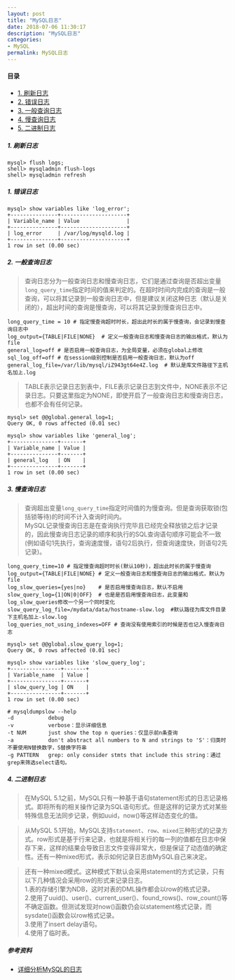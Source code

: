 ```yaml
---
layout: post
title: "MySQL日志"
date: 2018-07-06 11:30:17
description: "MySQL日志"
categories:
- MySQL
permalink: MySQL日志
---
```


#### 目录
* [1. 刷新日志](#)
* [2. 错误日志](#)
* [3. 一般查询日志](#)
* [4. 慢查询日志](#)
* [5. 二进制日志](#)

##### 1. 刷新日志

```
mysql> flush logs;
shell> mysqladmin flush-logs
shell> mysqladmin refresh
```

##### 1. 错误日志

```
mysql> show variables like 'log_error';
+---------------+---------------------+
| Variable_name | Value               |
+---------------+---------------------+
| log_error     | /var/log/mysqld.log |
+---------------+---------------------+
1 row in set (0.00 sec)
```

##### 2. 一般查询日志
> 查询日志分为一般查询日志和慢查询日志，它们是通过查询是否超出变量 `long_query_time`指定时间的值来判定的。在超时时间内完成的查询是一般查询，可以将其记录到一般查询日志中，但是建议关闭这种日志（默认是关闭的），超出时间的查询是慢查询，可以将其记录到慢查询日志中。

```
long_query_time = 10 # 指定慢查询超时时长，超出此时长的属于慢查询，会记录到慢查询日志中
log_output={TABLE|FILE|NONE}  # 定义一般查询日志和慢查询日志的输出格式，默认为file
general_log=off # 是否启用一般查询日志，为全局变量，必须在global上修改
sql_log_off=off # 在session级别控制是否启用一般查询日志，默认为off
general_log_file=/var/lib/mysql/iZ943gt64e4Z.log  # 默认是库文件路径下主机名加上.log
```

> TABLE表示记录日志到表中，FILE表示记录日志到文件中，NONE表示不记录日志。只要这里指定为NONE，即使开启了一般查询日志和慢查询日志，也都不会有任何记录。

```
mysql> set @@global.general_log=1;
Query OK, 0 rows affected (0.01 sec)

mysql> show variables like 'general_log';
+---------------+-------+
| Variable_name | Value |
+---------------+-------+
| general_log   | ON    |
+---------------+-------+
1 row in set (0.00 sec)
```

##### 3. 慢查询日志
> 查询超出变量`long_query_time`指定时间值的为慢查询。但是查询获取锁(包括锁等待)的时间不计入查询时间内。  
> MySQL记录慢查询日志是在查询执行完毕且已经完全释放锁之后才记录的，因此慢查询日志记录的顺序和执行的SQL查询语句顺序可能会不一致(例如语句1先执行，查询速度慢，语句2后执行，但查询速度快，则语句2先记录)。

```
long_query_time=10 # 指定慢查询超时时长(默认10秒)，超出此时长的属于慢查询
log_output={TABLE|FILE|NONE} # 定义一般查询日志和慢查询日志的输出格式，默认为file
log_slow_queries={yes|no}    # 是否启用慢查询日志，默认不启用
slow_query_log={1|ON|0|OFF}  # 也是是否启用慢查询日志，此变量和log_slow_queries修改一个另一个同时变化
slow_query_log_file=/mydata/data/hostname-slow.log  #默认路径为库文件目录下主机名加上-slow.log
log_queries_not_using_indexes=OFF # 查询没有使用索引的时候是否也记入慢查询日志
```

```
mysql> set @@global.slow_query_log=1;
Query OK, 0 rows affected (0.01 sec)

mysql> show variables like 'slow_query_log';
+----------------+-------+
| Variable_name  | Value |
+----------------+-------+
| slow_query_log | ON    |
+----------------+-------+
1 row in set (0.00 sec)
```

```
# mysqldumpslow --help
-d           debug
-v           verbose：显示详细信息
-t NUM       just show the top n queries：仅显示前n条查询
-a           don't abstract all numbers to N and strings to 'S'：归类时不要使用N替换数字，S替换字符串
-g PATTERN   grep: only consider stmts that include this string：通过grep来筛选select语句。
```

##### 4. 二进制日志

> 在MySQL 5.1之前，MySQL只有一种基于语句statement形式的日志记录格式。即将所有的相关操作记录为SQL语句形式。但是这样的记录方式对某些特殊信息无法同步记录，例如uuid，now()等这样动态变化的值。  

> 从MySQL 5.1开始，MySQL支持`statement`、`row`、`mixed`三种形式的记录方式。row形式是基于行来记录，也就是将相关行的每一列的值都在日志中保存下来，这样的结果会导致日志文件变得非常大，但是保证了动态值的确定性。还有一种mixed形式，表示如何记录日志由MySQL自己来决定。  

> 还有一种mixed模式。这种模式下默认会采用statement的方式记录，只有以下几种情况会采用row的形式来记录日志。  
1.表的存储引擎为NDB，这时对表的DML操作都会以row的格式记录。  
2.使用了uuid()、user()、current_user()、found_rows()、row_count()等不确定函数。但测试发现对now()函数仍会以statement格式记录，而sysdate()函数会以row格式记录。  
3.使用了insert delay语句。  
4.使用了临时表。  

##### 参考资料
* [详细分析MySQL的日志](https://www.cnblogs.com/f-ck-need-u/p/9001061.html)
